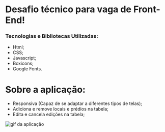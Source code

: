 # Desafio técnico para vaga de Front-End!

### Tecnologias e Bibliotecas Utilizadas:

- Html;
- CSS;
- Javascript;
- Boxicons;
- Google Fonts.

# Sobre a aplicação:

- Responsiva (Capaz de se adaptar a diferentes tipos de telas);
- Adiciona e remove locais e prédios na tabela;
- Edita e cancela edições na tabela;

![gif da aplicação](https://github.com/Gabrielhidro/Obuc-Frontend-test/blob/1e966f12dbbf2344efe9e94c382659446fbc74fa/Obuc%20Challenge.gif?raw=true)

